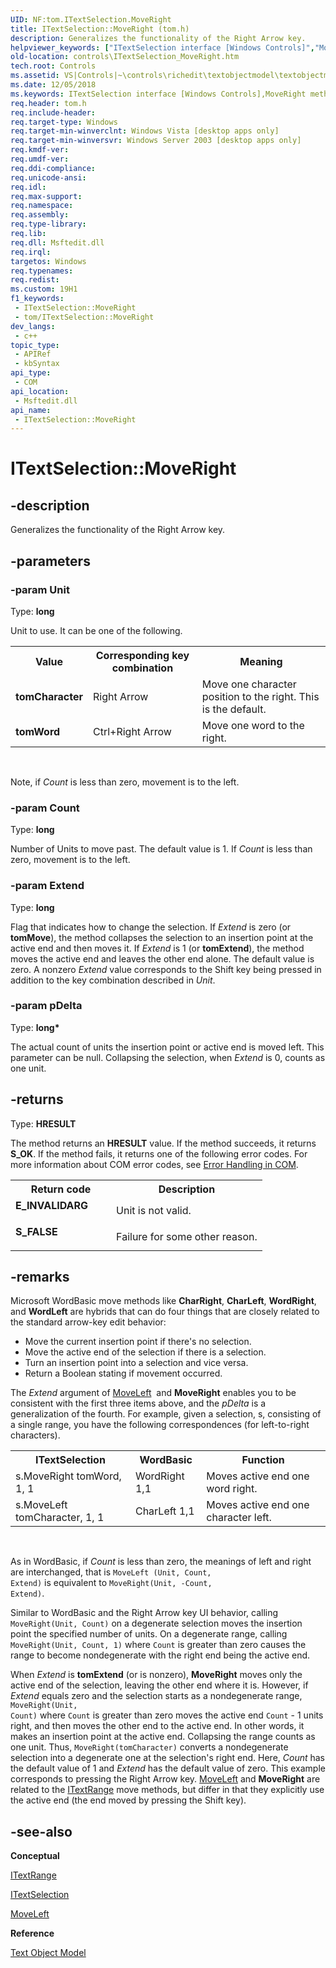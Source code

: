 ```yaml
---
UID: NF:tom.ITextSelection.MoveRight
title: ITextSelection::MoveRight (tom.h)
description: Generalizes the functionality of the Right Arrow key.
helpviewer_keywords: ["ITextSelection interface [Windows Controls]","MoveRight method","ITextSelection.MoveRight","ITextSelection::MoveRight","MoveRight","MoveRight method [Windows Controls]","MoveRight method [Windows Controls]","ITextSelection interface","_win32_ITextSelection_MoveRight","_win32_ITextSelection_MoveRight_cpp","controls.ITextSelection_MoveRight","controls._win32_ITextSelection_MoveRight","tom/ITextSelection::MoveRight"]
old-location: controls\ITextSelection_MoveRight.htm
tech.root: Controls
ms.assetid: VS|Controls|~\controls\richedit\textobjectmodel\textobjectmodelreference\textobjectmodelinterfaces\moveright.htm
ms.date: 12/05/2018
ms.keywords: ITextSelection interface [Windows Controls],MoveRight method, ITextSelection.MoveRight, ITextSelection::MoveRight, MoveRight, MoveRight method [Windows Controls], MoveRight method [Windows Controls],ITextSelection interface, _win32_ITextSelection_MoveRight, _win32_ITextSelection_MoveRight_cpp, controls.ITextSelection_MoveRight, controls._win32_ITextSelection_MoveRight, tom/ITextSelection::MoveRight
req.header: tom.h
req.include-header: 
req.target-type: Windows
req.target-min-winverclnt: Windows Vista [desktop apps only]
req.target-min-winversvr: Windows Server 2003 [desktop apps only]
req.kmdf-ver: 
req.umdf-ver: 
req.ddi-compliance: 
req.unicode-ansi: 
req.idl: 
req.max-support: 
req.namespace: 
req.assembly: 
req.type-library: 
req.lib: 
req.dll: Msftedit.dll
req.irql: 
targetos: Windows
req.typenames: 
req.redist: 
ms.custom: 19H1
f1_keywords:
 - ITextSelection::MoveRight
 - tom/ITextSelection::MoveRight
dev_langs:
 - c++
topic_type:
 - APIRef
 - kbSyntax
api_type:
 - COM
api_location:
 - Msftedit.dll
api_name:
 - ITextSelection::MoveRight
---
```


# ITextSelection::MoveRight


## -description

Generalizes the functionality of the Right Arrow key.

## -parameters

### -param Unit

Type: <b>long</b>

Unit to use. It can be one of the following. 
					

<table class="clsStd">
<tr>
<th>Value</th>
<th>Corresponding key combination</th>
<th>Meaning</th>
</tr>
<tr>
<td><b>tomCharacter</b></td>
<td>Right Arrow</td>
<td>Move one character position to the right. This is the default.</td>
</tr>
<tr>
<td><b>tomWord</b></td>
<td>Ctrl+Right Arrow</td>
<td>Move one word to the right.</td>
</tr>
</table>
 

Note, if 
					<i>Count</i> is less than zero, movement is to the left.

### -param Count

Type: <b>long</b>

Number of Units to move past. The default value is 1. If <i>Count</i> is less than zero, movement is to the left.

### -param Extend

Type: <b>long</b>

Flag that indicates how to change the selection. If 
					<i>Extend</i> is zero (or <b>tomMove</b>), the method collapses the selection to an insertion point at the active end and then moves it. If <i>Extend</i> is 1 (or <b>tomExtend</b>), the method moves the active end and leaves the other end alone. The default value is zero. A nonzero <i>Extend</i> value corresponds to the Shift key being pressed in addition to the key combination described in <i>Unit</i>.

### -param pDelta

Type: <b>long*</b>

The actual count of units the insertion point or active end is moved left. This parameter can be null. Collapsing the selection, when <i>Extend</i> is 0, counts as one unit.

## -returns

Type: <b>HRESULT</b>

The method returns an 
						<b>HRESULT</b> value. If the method succeeds, it returns <b>S_OK</b>. If the method fails, it returns one of the following error codes. For more information about COM error codes, see <a href="/windows/desktop/com/error-handling-in-com">Error Handling in COM</a>.

<table>
<tr>
<th>Return code</th>
<th>Description</th>
</tr>
<tr>
<td width="40%">
<dl>
<dt><b>E_INVALIDARG</b></dt>
</dl>
</td>
<td width="60%">
Unit is not valid.

</td>
</tr>
<tr>
<td width="40%">
<dl>
<dt><b>S_FALSE</b></dt>
</dl>
</td>
<td width="60%">
Failure for some other reason.

</td>
</tr>
</table>

## -remarks

Microsoft WordBasic move methods like 
				<b>CharRight</b>, 
				<b>CharLeft</b>, 
				<b>WordRight</b>, and 
				<b>WordLeft</b> are hybrids that can do four things that are closely related to the standard arrow-key edit behavior: 

<ul>
<li>Move the current insertion point if there's no selection. </li>
<li>Move the active end of the selection if there is a selection. </li>
<li>Turn an insertion point into a selection and vice versa. </li>
<li>Return a Boolean stating if movement occurred. </li>
</ul>
The 
				<i>Extend</i> argument of <a href="/windows/desktop/api/tom/nf-tom-itextselection-moveleft">MoveLeft</a>  and <b>MoveRight</b> enables you to be consistent with the first three items above, and the 
				<i>pDelta</i> is a generalization of the fourth. For example, given a selection, s, consisting of a single range, you have the following correspondences (for left-to-right characters).

<table class="clsStd">
<tr>
<th>ITextSelection</th>
<th>WordBasic</th>
<th>Function</th>
</tr>
<tr>
<td>s.MoveRight tomWord, 1, 1</td>
<td>WordRight 1,1</td>
<td>Moves active end one word right.</td>
</tr>
<tr>
<td>s.MoveLeft tomCharacter, 1, 1</td>
<td>CharLeft 1,1</td>
<td>Moves active end one character left.</td>
</tr>
</table>
 

As in WordBasic, if 
				<i>Count</i> is less than zero, the meanings of left and right are interchanged, that is <code>MoveLeft (Unit, Count, Extend)</code> is equivalent to <code>MoveRight(Unit, -Count, Extend)</code>. 

Similar to WordBasic and the Right Arrow key UI behavior, calling <code>MoveRight(Unit, Count)</code> on a degenerate selection moves the insertion point the specified number of 
				units. On a degenerate range, calling <code>MoveRight(Unit, Count, 1)</code>  where <code>Count</code> is greater than zero causes the range to become nondegenerate with the right end being the active end.

When 
				<i>Extend</i> is <b>tomExtend</b> (or is nonzero), <b>MoveRight</b> moves only the active end of the selection, leaving the other end where it is. However, if 
				<i>Extend</i> equals zero and the selection starts as a nondegenerate range, <code>MoveRight(Unit, Count)</code> where <code>Count</code> is greater than zero moves the active end <code>Count</code> - 1 units right, and then moves the other end to the active end. In other words, it makes an insertion point at the active end. Collapsing the range counts as one 
				unit. Thus, <code>MoveRight(tomCharacter)</code> converts a nondegenerate selection into a degenerate one at the selection's right end. Here, <i>Count</i> has the default value of 1 and <i>Extend</i> has the default value of zero. This example corresponds to pressing the Right Arrow key. <a href="/windows/desktop/api/tom/nf-tom-itextselection-moveleft">MoveLeft</a> and <b>MoveRight</b> are related to the <a href="/windows/desktop/api/tom/nn-tom-itextrange">ITextRange</a> move methods, but differ in that they explicitly use the active end (the end moved by pressing the Shift key).

## -see-also

<b>Conceptual</b>



<a href="/windows/desktop/api/tom/nn-tom-itextrange">ITextRange</a>



<a href="/windows/desktop/api/tom/nn-tom-itextselection">ITextSelection</a>



<a href="/windows/desktop/api/tom/nf-tom-itextselection-moveleft">MoveLeft</a>



<b>Reference</b>



<a href="/windows/desktop/Controls/text-object-model">Text Object Model</a>

